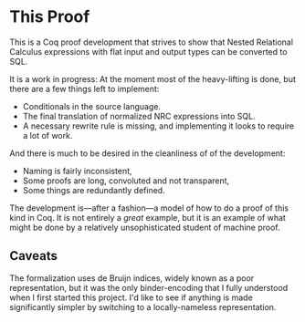 
# This Proof

This is a Coq proof development that strives to show that Nested
Relational Calculus expressions with flat input and output types can
be converted to SQL.

It is a work in progress: At the moment most of the heavy-lifting is
done, but there are a few things left to implement:

* Conditionals in the source language.
* The final translation of normalized NRC expressions into SQL.
* A necessary rewrite rule is missing, and implementing it looks to
  require a lot of work.

And there is much to be desired in the cleanliness of of the
development:

* Naming is fairly inconsistent,
* Some proofs are long, convoluted and not transparent,
* Some things are redundantly defined.

The development is&mdash;after a fashion&mdash;a model of how to do a proof of
this kind in Coq. It is not entirely a *great* example, but it is an
example of what might be done by a relatively unsophisticated student
of machine proof.

## Caveats

The formalization uses de Bruijn indices, widely known as a poor
representation, but it was the only binder-encoding that I fully understood
when I first started this project. I'd like to see if anything is made
significantly simpler by switching to a locally-nameless representation.

